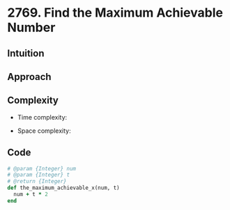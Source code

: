 # 2769. Find the Maximum Achievable Number

## Intuition

## Approach
<!-- Describe your approach to solving the problem. -->

## Complexity

- Time complexity:
<!-- Add your time complexity here, e.g. $$O(n)$$ -->

- Space complexity:
<!-- Add your space complexity here, e.g. $$O(n)$$ -->

## Code

```ruby
# @param {Integer} num
# @param {Integer} t
# @return {Integer}
def the_maximum_achievable_x(num, t)
  num + t * 2
end
```
